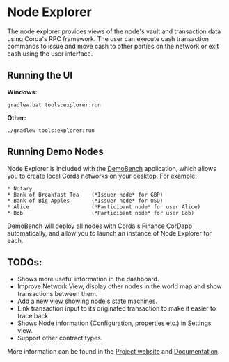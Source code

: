 # Node Explorer

The node explorer provides views of the node's vault and transaction data using Corda's RPC framework.
The user can execute cash transaction commands to issue and move cash to other parties on the network or exit cash using the user interface.

## Running the UI

**Windows:**

    gradlew.bat tools:explorer:run

**Other:**

    ./gradlew tools:explorer:run
    
## Running Demo Nodes

Node Explorer is included with the [DemoBench](https://docs.corda.net/demobench.html) application,
which allows you to create local Corda networks on your desktop. For example:

    * Notary
    * Bank of Breakfast Tea    (*Issuer node* for GBP)
    * Bank of Big Apples       (*Issuer node* for USD)
    * Alice                    (*Participant node* for user Alice)
    * Bob                      (*Participant node* for user Bob)

DemoBench will deploy all nodes with Corda's Finance CorDapp automatically, and allow you to launch an
instance of Node Explorer for each.

## TODOs:
- Shows more useful information in the dashboard.
- Improve Network View, display other nodes in the world map and show transactions between them.
- Add a new view showing node's state machines.
- Link transaction input to its originated transaction to make it easier to trace back.
- Shows Node information (Configuration, properties etc.) in Settings view. 
- Support other contract types.


More information can be found in the [Project website](https://corda.net) and [Documentation](https://docs.corda.net).
